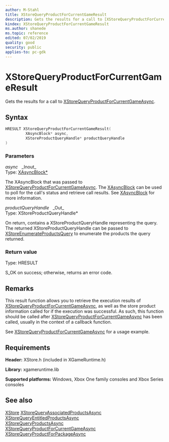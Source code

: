```yaml
---
author: M-Stahl
title: XStoreQueryProductForCurrentGameResult
description: Gets the results for a call to [XStoreQueryProductForCurrentGameAsync](xstorequeryproductforcurrentgameasync.md).
kindex: XStoreQueryProductForCurrentGameResult
ms.author: shanede
ms.topic: reference
edited: 07/02/2019
quality: good
security: public
applies-to: pc-gdk
---
```


# XStoreQueryProductForCurrentGameResult  
  
Gets the results for a call to [XStoreQueryProductForCurrentGameAsync](xstorequeryproductforcurrentgameasync.md).  

## Syntax  
  
```cpp
HRESULT XStoreQueryProductForCurrentGameResult(  
         XAsyncBlock* async,  
         XStoreProductQueryHandle* productQueryHandle  
)  
```  
  
### Parameters  
  
*async* &nbsp;&nbsp;\_Inout\_  
Type: [XAsyncBlock*](../../xasync/structs/xasyncblock.md)  
  
The XAsyncBlock that was passed to [XStoreQueryProductForCurrentGameAsync](xstorequeryproductforcurrentgameasync.md). The [XAsyncBlock](../../xasync/structs/xasyncblock.md) can be used to poll for the call's status and retrieve call results. See [XAsyncBlock](../../xasync/structs/xasyncblock.md) for more information.  
  
*productQueryHandle* &nbsp;&nbsp;\_Out\_  
Type: XStoreProductQueryHandle*  
  
On return, contains a XStoreProductQueryHandle representing the query. The returned XStoreProductQueryHandle can be passed to [XStoreEnumerateProductsQuery](xstoreenumerateproductsquery.md) to enumerate the products the query returned.
  
  
### Return value
Type: HRESULT
  
S_OK on success; otherwise, returns an error code.  
  
## Remarks  
  
This result function allows you to retrieve the execution results of [XStoreQueryProductForCurrentGameAsync](xstorequeryproductforcurrentgameasync.md), as well as the store product information called for if the execution was successful. As such, this function should be called after [XStoreQueryProductForCurrentGameAsync](xstorequeryproductforcurrentgameasync.md) has been called, usually in the context of a callback function.  
  
See [XStoreQueryProductForCurrentGameAsync](xstorequeryproductforcurrentgameasync.md) for a usage example.
  
## Requirements  
  
**Header:** XStore.h (included in XGameRuntime.h)
  
**Library:** xgameruntime.lib
  
**Supported platforms:** Windows, Xbox One family consoles and Xbox Series consoles  
  
## See also  
[XStore](../xstore_members.md)
[XStoreQueryAssociatedProductsAsync](xstorequeryassociatedproductsasync.md)  
[XStoreQueryEntitledProductsAsync](xstorequeryentitledproductsasync.md)  
[XStoreQueryProductsAsync](xstorequeryproductsasync.md)  
[XStoreQueryProductForCurrentGameAsync](xstorequeryproductforcurrentgameasync.md)  
[XStoreQueryProductForPackageAsync](xstorequeryproductforpackageasync.md)  

  